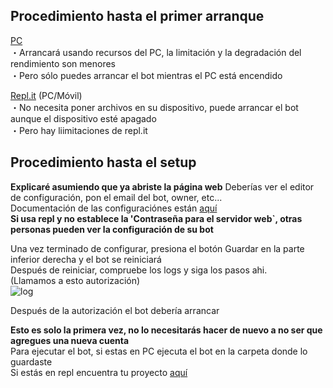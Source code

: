 ## Procedimiento hasta el primer arranque
[PC](pc.md "pc.md")  
・Arrancará usando recursos del PC, la limitación y la degradación del rendimiento son menores  
・Pero sólo puedes arrancar el bot mientras el PC está encendido  

[Repl.it](repl.md "repl.md")  (PC/Móvil)  
・No necesita poner archivos en su dispositivo, puede arrancar el bot aunque el dispositivo esté apagado  
・Pero hay liimitaciones de repl.it  

## Procedimiento hasta el setup
**Explicaré asumiendo que ya abriste la página web**
Deberías ver el editor de configuración, pon el email del bot, owner, etc...  
Documentación de las configuraciónes están [aquí](config.md "config.md")  
**Si usa repl y no establece la 'Contraseña para el servidor web`, otras personas pueden ver la configuración de su bot**  

Una vez terminado de configurar, presiona el botón Guardar en la parte inferior derecha y el bot se reiniciará  
Después de reiniciar, compruebe los logs y siga los pasos ahi.  
(Llamamos a esto autorización)  
![log](https://user-images.githubusercontent.com/53356872/104097033-72ac2100-52df-11eb-83c4-01090359abf4.png)  

Después de la autorización el bot debería arrancar  

**Esto es solo la primera vez, no lo necesitarás hacer de nuevo a no ser que agregues una nueva cuenta**  
Para ejecutar el bot, si estas en PC ejecuta el bot en la carpeta donde lo guardaste  
Si estás en repl encuentra tu proyecto [aquí](https://repl.it/repls "repl.it")  
